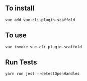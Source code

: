 ## To install

```
vue add vue-cli-plugin-scaffold
```

## To use

```
vue invoke vue-cli-plugin-scaffold
```

## Run Tests

```
yarn run jest --detectOpenHandles
```
